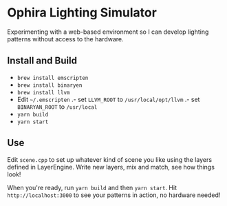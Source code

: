 # Ophira Lighting Simulator

Experimenting with a web-based environment so I can develop lighting patterns without access to the hardware.

## Install and Build
- `brew install emscripten`
- `brew install binaryen`
- `brew install llvm`
- Edit `~/.emscripten`
.- set `LLVM_ROOT` to `/usr/local/opt/llvm`
.- set `BINARYAN_ROOT` to `/usr/local`
- `yarn build`
- `yarn start`

## Use
Edit `scene.cpp` to set up whatever kind of scene you like using
the layers defined in LayerEngine. Write new layers, mix and match, see how things look!

When you're ready, run `yarn build` and then `yarn start`. Hit `http://localhost:3000` to see your patterns in action, no hardware needed!